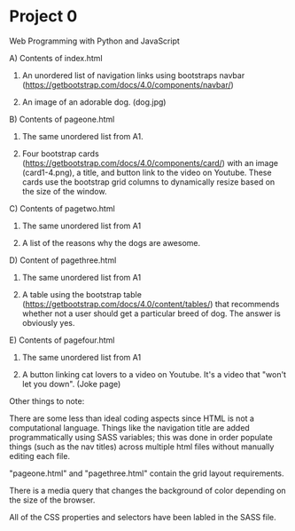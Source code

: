 # Project 0

Web Programming with Python and JavaScript

A) Contents of index.html

1. An unordered list of navigation links using bootstraps navbar (https://getbootstrap.com/docs/4.0/components/navbar/)

2. An image of an adorable dog. (dog.jpg)

B) Contents of pageone.html

1. The same unordered list from A1.

2. Four bootstrap cards (https://getbootstrap.com/docs/4.0/components/card/) with an image (card1-4.png), a title, and button link to the video on Youtube. These cards use the bootstrap grid columns to dynamically resize based on the size of the window.

C) Contents of pagetwo.html

1. The same unordered list from A1

2. A list of the reasons why the dogs are awesome.

D) Content of pagethree.html

1. The same unordered list from A1

2. A table using the bootstrap table (https://getbootstrap.com/docs/4.0/content/tables/) that recommends whether not a user should get a particular breed of dog. The answer is obviously yes.

E) Contents of pagefour.html

1. The same unordered list from A1

2. A button linking cat lovers to a video on Youtube. It's a video that "won't let you down". (Joke page)


Other things to note:

There are some less than ideal coding aspects since HTML is not a computational language. Things like the navigation title are added programmatically using SASS variables; this was done in order populate things (such as the nav titles) across multiple html files without manually editing each file.

"pageone.html" and "pagethree.html" contain the grid layout requirements. 

There is a media query that changes the background of color depending on the size of the browser.

All of the CSS properties and selectors have been labled in the SASS file.